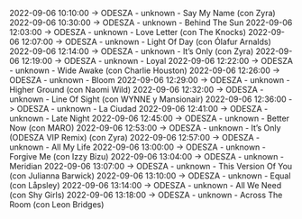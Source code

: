 2022-09-06 10:10:00 -> ODESZA - unknown - Say My Name (con Zyra)
2022-09-06 10:30:00 -> ODESZA - unknown - Behind The Sun
2022-09-06 12:03:00 -> ODESZA - unknown - Love Letter (con The Knocks)
2022-09-06 12:07:00 -> ODESZA - unknown - Light Of Day (con Ólafur Arnalds)
2022-09-06 12:14:00 -> ODESZA - unknown - It’s Only (con Zyra)
2022-09-06 12:19:00 -> ODESZA - unknown - Loyal
2022-09-06 12:22:00 -> ODESZA - unknown - Wide Awake (con Charlie Houston)
2022-09-06 12:26:00 -> ODESZA - unknown - Bloom
2022-09-06 12:29:00 -> ODESZA - unknown - Higher Ground (con Naomi Wild)
2022-09-06 12:32:00 -> ODESZA - unknown - Line Of Sight (con WYNNE y Mansionair)
2022-09-06 12:36:00 -> ODESZA - unknown - La Ciudad
2022-09-06 12:41:00 -> ODESZA - unknown - Late Night
2022-09-06 12:45:00 -> ODESZA - unknown - Better Now (con MARO)
2022-09-06 12:53:00 -> ODESZA - unknown - It’s Only (ODESZA VIP Remix) (con Zyra)
2022-09-06 12:57:00 -> ODESZA - unknown - All My Life
2022-09-06 13:00:00 -> ODESZA - unknown - Forgive Me (con Izzy Bizu)
2022-09-06 13:04:00 -> ODESZA - unknown - Meridian
2022-09-06 13:07:00 -> ODESZA - unknown - This Version Of You (con Julianna Barwick)
2022-09-06 13:10:00 -> ODESZA - unknown - Equal (con Låpsley)
2022-09-06 13:14:00 -> ODESZA - unknown - All We Need (con Shy Girls)
2022-09-06 13:18:00 -> ODESZA - unknown - Across The Room (con Leon Bridges)

